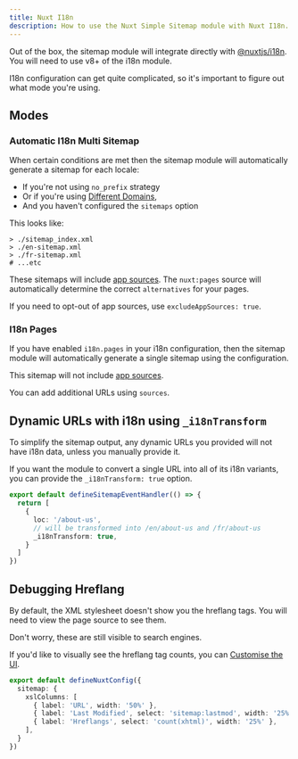 ```yaml
---
title: Nuxt I18n
description: How to use the Nuxt Simple Sitemap module with Nuxt I18n.
---
```


Out of the box, the sitemap module will integrate directly with [@nuxtjs/i18n](https://v8.i18n.nuxtjs.org/).
You will need to use v8+ of the i18n module.

I18n configuration can get quite complicated, so it's important to figure out what mode you're using.

## Modes

### Automatic I18n Multi Sitemap

When certain conditions are met then the sitemap module will automatically generate a sitemap for each locale:
- If you're not using `no_prefix` strategy
- Or if you're using [Different Domains](https://v8.i18n.nuxtjs.org/v7/different-domains),
- And you haven't configured the `sitemaps` option

This looks like:
```shell
> ./sitemap_index.xml
> ./en-sitemap.xml
> ./fr-sitemap.xml
# ...etc
```

These sitemaps will include [app sources](/sitemap/getting-started/app-sources). The `nuxt:pages` source
will automatically determine the correct `alternatives` for your pages.

If you need to opt-out of app sources, use `excludeAppSources: true`.

### I18n Pages

If you have enabled `i18n.pages` in your i18n configuration, then the sitemap module will automatically generate a single sitemap
using the configuration.

This sitemap will not include [app sources](/sitemap/getting-started/app-sources).

You can add additional URLs using `sources`.

## Dynamic URLs with i18n using `_i18nTransform`

To simplify the sitemap output, any dynamic URLs you provided will not have i18n data, unless you manually provide it.

If you want the module to convert a single URL into all of its i18n variants, you can provide the `_i18nTransform: true` option.

```ts [server/api/__sitemap__/urls.ts]
export default defineSitemapEventHandler(() => {
  return [
    {
      loc: '/about-us',
      // will be transformed into /en/about-us and /fr/about-us
      _i18nTransform: true,
    }
  ]
})
```

## Debugging Hreflang

By default, the XML stylesheet doesn't show you the hreflang tags. You will need to view the page source to see them.

Don't worry, these are still visible to search engines.

If you'd like to visually see the hreflang tag counts, you can [Customise the UI](/sitemap/guides/customising-ui).

```ts
export default defineNuxtConfig({
  sitemap: {
    xslColumns: [
      { label: 'URL', width: '50%' },
      { label: 'Last Modified', select: 'sitemap:lastmod', width: '25%' },
      { label: 'Hreflangs', select: 'count(xhtml)', width: '25%' },
    ],
  }
})
```
